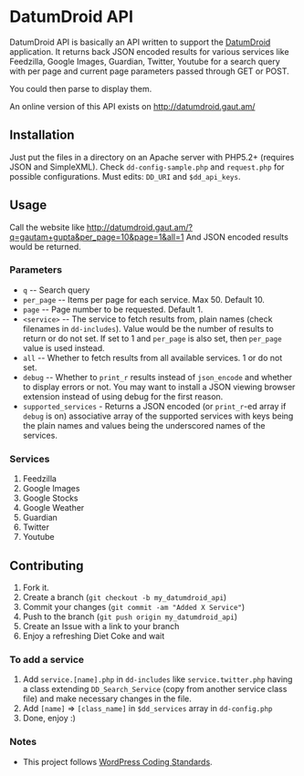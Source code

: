 DatumDroid API
==============

DatumDroid API is basically an API written to support the [DatumDroid](https://play.google.com/store/apps/details?id=com.datumdroid.app) application.
It returns back JSON encoded results for various services like Feedzilla, Google Images, Guardian, Twitter, Youtube for a search query with per page and current page parameters passed through GET or POST.

You could then parse to display them.

An online version of this API exists on http://datumdroid.gaut.am/

Installation
------------

Just put the files in a directory on an Apache server with PHP5.2+ (requires JSON and SimpleXML).
Check `dd-config-sample.php` and `request.php` for possible configurations.
Must edits: `DD_URI` and `$dd_api_keys`.

Usage
-----

Call the website like http://datumdroid.gaut.am/?q=gautam+gupta&per_page=10&page=1&all=1
And JSON encoded results would be returned.

### Parameters ###

 * `q` -- Search query
 * `per_page` -- Items per page for each service. Max 50. Default 10.
 * `page` -- Page number to be requested. Default 1.
 * `<service>` -- The service to fetch results from, plain names (check filenames in `dd-includes`). Value would be the number of results to return or do not set. If set to 1 and `per_page` is also set, then `per_page` value is used instead.
 * `all` -- Whether to fetch results from all available services. 1 or do not set.
 * `debug` -- Whether to `print_r` results instead of `json_encode` and whether to display errors or not. You may want to install a JSON viewing browser extension instead of using debug for the first reason.
 * `supported_services` - Returns a JSON encoded (or `print_r`-ed array if `debug` is on) associative array of the supported services with keys being the plain names and values being the underscored names of the services.

### Services ###

 1. Feedzilla
 2. Google Images
 3. Google Stocks
 4. Google Weather
 5. Guardian
 6. Twitter
 7. Youtube

Contributing
------------

 1. Fork it.
 2. Create a branch (`git checkout -b my_datumdroid_api`)
 3. Commit your changes (`git commit -am "Added X Service"`)
 4. Push to the branch (`git push origin my_datumdroid_api`)
 5. Create an Issue with a link to your branch
 6. Enjoy a refreshing Diet Coke and wait

### To add a service ###

 1. Add `service.[name].php` in `dd-includes` like `service.twitter.php` having a class extending `DD_Search_Service` (copy from another service class file) and make necessary changes in the file.
 2. Add `[name]` => `[class_name]` in `$dd_services` array in `dd-config.php`
 3. Done, enjoy :)

### Notes ###
 * This project follows [WordPress Coding Standards](http://codex.wordpress.org/WordPress_Coding_Standards).
